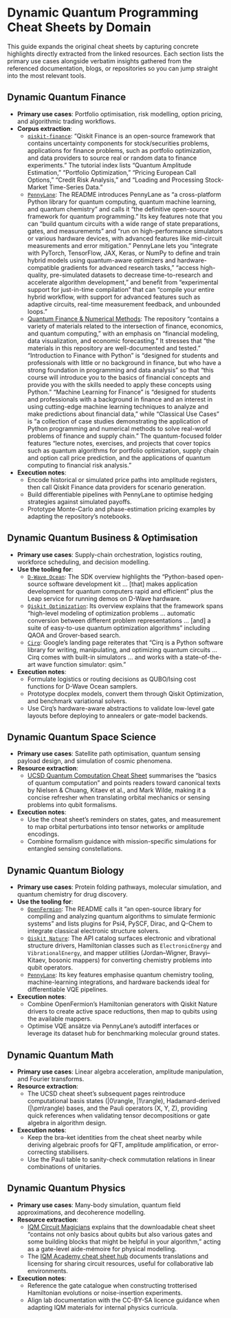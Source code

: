 # Dynamic Quantum Programming Cheat Sheets by Domain

This guide expands the original cheat sheets by capturing concrete highlights
directly extracted from the linked resources. Each section lists the primary use
cases alongside verbatim insights gathered from the referenced documentation,
blogs, or repositories so you can jump straight into the most relevant tools.

## Dynamic Quantum Finance

- **Primary use cases**: Portfolio optimisation, risk modelling, option pricing,
  and algorithmic trading workflows.
- **Corpus extraction**:
  - [`qiskit-finance`](https://qiskit.org/documentation/finance/): “Qiskit
    Finance is an open-source framework that contains uncertainty components for
    stock/securities problems, applications for finance problems, such as
    portfolio optimization, and data providers to source real or random data to
    finance experiments.” The tutorial index lists “Quantum Amplitude
    Estimation,” “Portfolio Optimization,” “Pricing European Call Options,”
    “Credit Risk Analysis,” and “Loading and Processing Stock-Market Time-Series
    Data.”
  - [`PennyLane`](https://github.com/PennyLaneAI/pennylane/blob/master/README.md):
    The README introduces PennyLane as “a cross-platform Python library for
    quantum computing, quantum machine learning, and quantum chemistry” and
    calls it “the definitive open-source framework for quantum programming.” Its
    key features note that you can “build quantum circuits with a wide range of
    state preparations, gates, and measurements” and “run on high-performance
    simulators or various hardware devices, with advanced features like
    mid-circuit measurements and error mitigation.” PennyLane lets you
    “integrate with PyTorch, TensorFlow, JAX, Keras, or NumPy to define and
    train hybrid models using quantum-aware optimizers and hardware-compatible
    gradients for advanced research tasks,” “access high-quality, pre-simulated
    datasets to decrease time-to-research and accelerate algorithm development,”
    and benefit from “experimental support for just-in-time compilation” that
    can “compile your entire hybrid workflow, with support for advanced features
    such as adaptive circuits, real-time measurement feedback, and unbounded
    loops.”
  - [Quantum Finance & Numerical Methods](https://github.com/MonitSharma/Quantum-Finance-and-Numerical-Methods):
    The repository “contains a variety of materials related to the intersection
    of finance, economics, and quantum computing,” with an emphasis on
    “financial modeling, data visualization, and economic forecasting.” It
    stresses that “the materials in this repository are well-documented and
    tested.” “Introduction to Finance with Python” is “designed for students and
    professionals with little or no background in finance, but who have a strong
    foundation in programming and data analysis” so that “this course will
    introduce you to the basics of financial concepts and provide you with the
    skills needed to apply these concepts using Python.” “Machine Learning for
    Finance” is “designed for students and professionals with a background in
    finance and an interest in using cutting-edge machine learning techniques to
    analyze and make predictions about financial data,” while “Classical Use
    Cases” is “a collection of case studies demonstrating the application of
    Python programming and numerical methods to solve real-world problems of
    finance and supply chain.” The quantum-focused folder features “lecture
    notes, exercises, and projects that cover topics such as quantum algorithms
    for portfolio optimization, supply chain and option call price prediction,
    and the applications of quantum computing to financial risk analysis.”
- **Execution notes**:
  - Encode historical or simulated price paths into amplitude registers, then
    call Qiskit Finance data providers for scenario generation.
  - Build differentiable pipelines with PennyLane to optimise hedging strategies
    against simulated payoffs.
  - Prototype Monte-Carlo and phase-estimation pricing examples by adapting the
    repository’s notebooks.

## Dynamic Quantum Business & Optimisation

- **Primary use cases**: Supply-chain orchestration, logistics routing,
  workforce scheduling, and decision modelling.
- **Use the tooling for**:
  - [`D-Wave Ocean`](https://docs.ocean.dwavesys.com/en/stable/ocean/index.html):
    The SDK overview highlights the “Python-based open-source software
    development kit … [that] makes application development for quantum computers
    rapid and efficient” plus the Leap service for running demos on D-Wave
    hardware.
  - [`Qiskit Optimization`](https://qiskit.org/ecosystem/optimization/index.html):
    Its overview explains that the framework spans “high-level modeling of
    optimization problems … automatic conversion between different problem
    representations … [and] a suite of easy-to-use quantum optimization
    algorithms” including QAOA and Grover-based search.
  - [`Cirq`](https://quantumai.google/cirq): Google’s landing page reiterates
    that “Cirq is a Python software library for writing, manipulating, and
    optimizing quantum circuits … Cirq comes with built-in simulators … and
    works with a state-of-the-art wave function simulator: qsim.”
- **Execution notes**:
  - Formulate logistics or routing decisions as QUBO/Ising cost functions for
    D-Wave Ocean samplers.
  - Prototype docplex models, convert them through Qiskit Optimization, and
    benchmark variational solvers.
  - Use Cirq’s hardware-aware abstractions to validate low-level gate layouts
    before deploying to annealers or gate-model backends.

## Dynamic Quantum Space Science

- **Primary use cases**: Satellite path optimisation, quantum sensing payload
  design, and simulation of cosmic phenomena.
- **Resource extraction**:
  - [UCSD Quantum Computation Cheat Sheet](https://cseweb.ucsd.edu/~slovett/workshops/quantum-computation-2018/files/cheat_sheet.pdf)
    summarises the “basics of quantum computation” and points readers toward
    canonical texts by Nielsen & Chuang, Kitaev et al., and Mark Wilde, making
    it a concise refresher when translating orbital mechanics or sensing
    problems into qubit formalisms.
- **Execution notes**:
  - Use the cheat sheet’s reminders on states, gates, and measurement to map
    orbital perturbations into tensor networks or amplitude encodings.
  - Combine formalism guidance with mission-specific simulations for entangled
    sensing constellations.

## Dynamic Quantum Biology

- **Primary use cases**: Protein folding pathways, molecular simulation, and
  quantum chemistry for drug discovery.
- **Use the tooling for**:
  - [`OpenFermion`](https://github.com/quantumlib/OpenFermion/blob/master/README.rst):
    The README calls it “an open-source library for compiling and analyzing
    quantum algorithms to simulate fermionic systems” and lists plugins for
    Psi4, PySCF, Dirac, and Q-Chem to integrate classical electronic structure
    solvers.
  - [`Qiskit Nature`](https://qiskit.org/ecosystem/nature/): The API catalog
    surfaces electronic and vibrational structure drivers, Hamiltonian classes
    such as `ElectronicEnergy` and `VibrationalEnergy`, and mapper utilities
    (Jordan–Wigner, Bravyi–Kitaev, bosonic mappers) for converting chemistry
    problems into qubit operators.
  - [`PennyLane`](https://github.com/PennyLaneAI/pennylane/blob/master/README.md):
    Its key features emphasise quantum chemistry tooling, machine-learning
    integrations, and hardware backends ideal for differentiable VQE pipelines.
- **Execution notes**:
  - Combine OpenFermion’s Hamiltonian generators with Qiskit Nature drivers to
    create active space reductions, then map to qubits using the available
    mappers.
  - Optimise VQE ansätze via PennyLane’s autodiff interfaces or leverage its
    dataset hub for benchmarking molecular ground states.

## Dynamic Quantum Math

- **Primary use cases**: Linear algebra acceleration, amplitude manipulation,
  and Fourier transforms.
- **Resource extraction**:
  - The UCSD cheat sheet’s subsequent pages reintroduce computational basis
    states \(|0\rangle, |1\rangle\), Hadamard-derived \(|\pm\rangle\) bases, and
    the Pauli operators \(X, Y, Z\), providing quick references when validating
    tensor decompositions or gate algebra in algorithm design.
- **Execution notes**:
  - Keep the bra–ket identities from the cheat sheet nearby while deriving
    algebraic proofs for QFT, amplitude amplification, or error-correcting
    stabilisers.
  - Use the Pauli table to sanity-check commutation relations in linear
    combinations of unitaries.

## Dynamic Quantum Physics

- **Primary use cases**: Many-body simulation, quantum field approximations, and
  decoherence modelling.
- **Resource extraction**:
  - [IQM Circuit Magicians](https://meetiqm.com/blog/quantum-computing-cheat-sheet-for-circuit-magicians/)
    explains that the downloadable cheat sheet “contains not only basics about
    qubits but also various gates and some building blocks that might be helpful
    in your algorithm,” acting as a gate-level aide-mémoire for physical
    modelling.
  - The
    [IQM Academy cheat sheet hub](https://github.com/iqm-finland/iqm-academy-cheat-sheets/blob/master/README.md)
    documents translations and licensing for sharing circuit resources, useful
    for collaborative lab environments.
- **Execution notes**:
  - Reference the gate catalogue when constructing trotterised Hamiltonian
    evolutions or noise-insertion experiments.
  - Align lab documentation with the CC-BY-SA licence guidance when adapting IQM
    materials for internal physics curricula.

